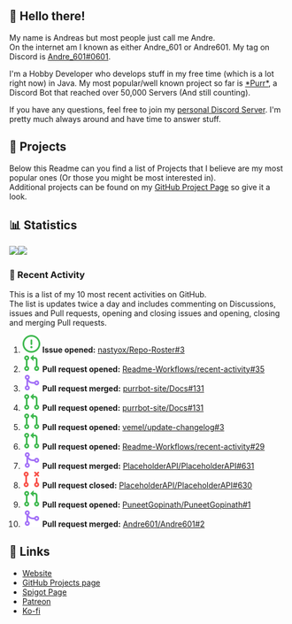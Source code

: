 <!-- Links -->
[andre]: https://discord.bio/p/andre601
[purr]: https://purrbot.site
[discord]: https://discord.gg/6dazXp6
[website]: https://andre601.ch
[github]: https://andre601.ch/projects
[spigot]: https://www.spigotmc.org/resources/authors/56829/
[patreon]: https://patreon.com/andre_601
[ko-fi]: https://ko-fi.com/andre_601

## 👋 Hello there!
My name is Andreas but most people just call me Andre.  
On the internet am I known as either Andre_601 or Andre601. My tag on Discord is [Andre_601#0601][andre].

I'm a Hobby Developer who develops stuff in my free time (which is a lot right now) in Java. My most popular/well known project so far is [\*Purr\*][purr], a Discord Bot that reached over 50,000 Servers (And still counting).

If you have any questions, feel free to join my [personal Discord Server][discord]. I'm pretty much always around and have time to answer stuff.

## 📁 Projects
Below this Readme can you find a list of Projects that I believe are my most popular ones (Or those you might be most interested in).  
Additional projects can be found on my [GitHub Project Page][github] so give it a look.

## 📊 Statistics
<img height="195px" src="https://github-readme-stats.vercel.app/api?username=Andre601&show_icons=true&hide_rank=true&title_color=3498db&bg_color=ffffff00&text_color=718096&disable_animations=true"><img height="195px" src="https://github-readme-stats.vercel.app/api/top-langs?username=Andre601&layout=compact&title_color=3498db&bg_color=ffffff00&text_color=718096">

### 📜 Recent Activity
This is a list of my 10 most recent activities on GitHub.  
The list is updates twice a day and includes commenting on Discussions, issues and Pull requests, opening and closing issues and opening, closing and merging Pull requests.

<!--START_SECTION:activity-->
1. ![issueOpened] **Issue opened:** [nastyox/Repo-Roster#3](https://github.com/nastyox/Repo-Roster/issues/3)
2. ![pullRequestOpened] **Pull request opened:** [Readme-Workflows/recent-activity#35](https://github.com/Readme-Workflows/recent-activity/pull/35)
3. ![pullRequestMerged] **Pull request merged:** [purrbot-site/Docs#131](https://github.com/purrbot-site/Docs/pull/131)
4. ![pullRequestOpened] **Pull request opened:** [purrbot-site/Docs#131](https://github.com/purrbot-site/Docs/pull/131)
5. ![pullRequestOpened] **Pull request opened:** [vemel/update-changelog#3](https://github.com/vemel/update-changelog/pull/3)
6. ![pullRequestOpened] **Pull request opened:** [Readme-Workflows/recent-activity#29](https://github.com/Readme-Workflows/recent-activity/pull/29)
7. ![pullRequestMerged] **Pull request merged:** [PlaceholderAPI/PlaceholderAPI#631](https://github.com/PlaceholderAPI/PlaceholderAPI/pull/631)
8. ![pullRequestClosed] **Pull request closed:** [PlaceholderAPI/PlaceholderAPI#630](https://github.com/PlaceholderAPI/PlaceholderAPI/pull/630)
9. ![pullRequestOpened] **Pull request opened:** [PuneetGopinath/PuneetGopinath#1](https://github.com/PuneetGopinath/PuneetGopinath/pull/1)
10. ![pullRequestMerged] **Pull request merged:** [Andre601/Andre601#2](https://github.com/Andre601/Andre601/pull/2)
<!--END_SECTION:activity-->

## 🔗 Links
- [Website]
- [GitHub Projects page][github]
- [Spigot Page][spigot]
- [Patreon]
- [Ko-fi]

<!-- Badges -->
[issueOpened]: https://raw.githubusercontent.com/Andre601/Andre601/master/images/IssueOpened.svg
[issueClosed]: https://raw.githubusercontent.com/Andre601/Andre601/master/images/IssueClosed.svg
[pullRequestOpened]: https://raw.githubusercontent.com/Andre601/Andre601/master/images/PullRequestOpened.svg
[pullRequestClosed]: https://raw.githubusercontent.com/Andre601/Andre601/master/images/PullRequestClosed.svg
[pullRequestMerged]: https://raw.githubusercontent.com/Andre601/Andre601/4dadd89f960758755927537b4108e03eb2d93eba/images/PullRequestMerged.svg
[comment]: https://raw.githubusercontent.com/Andre601/Andre601/master/images/Comment.svg
